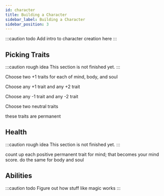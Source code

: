 ```yaml
---
id: character
title: Building a Character
sidebar_label: Building a Character
sidebar_position: 3
---
```

:::caution todo
Add intro to character creation here
:::

## Picking Traits
:::caution rough idea
This section is not finished yet.
:::

Choose two +1 traits for each of mind, body, and soul

Choose any +1 trait and any +2 trait

Choose any -1 trait and any -2 trait

Choose two neutral traits

these traits are permanent

## Health
:::caution rough idea
This section is not finished yet.
:::

count up each positive permanent trait for mind; that becomes your mind score. do the same for body and soul

## Abilities
:::caution todo
Figure out how stuff like magic works
:::